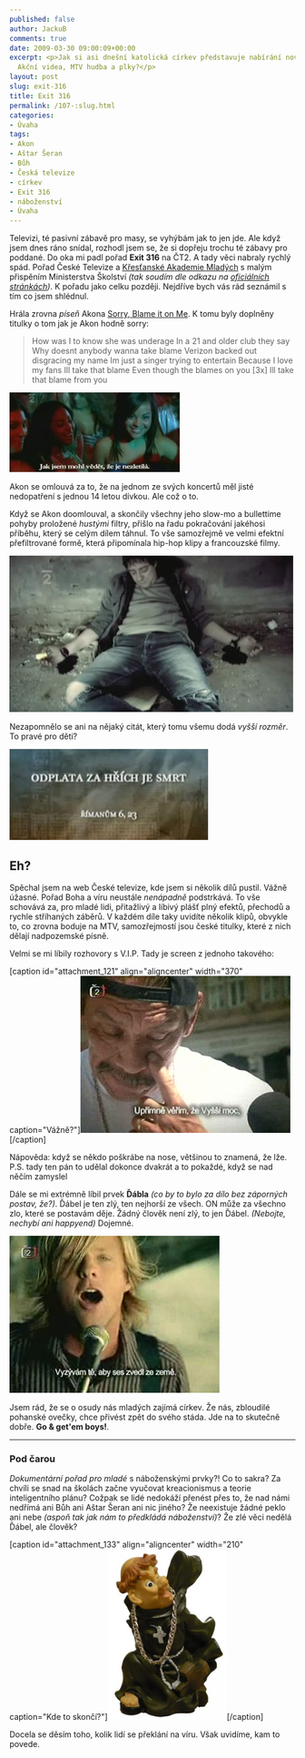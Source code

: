 ```yaml
---
published: false
author: JackuB
comments: true
date: 2009-03-30 09:00:09+00:00
excerpt: <p>Jak si asi dnešní katolická církev představuje nabírání nových oveček?
  Akční videa, MTV hudba a plky?</p>
layout: post
slug: exit-316
title: Exit 316
permalink: /107-:slug.html
categories:
- Úvaha
tags:
- Akon
- Aštar Šeran
- Bůh
- Česká televize
- církev
- Exit 316
- náboženství
- Úvaha
---
```


Televizi, té pasivní zábavě pro masy, se vyhýbám jak to jen jde. Ale když jsem dnes ráno snídal, rozhodl jsem se, že si dopřeju trochu té zábavy pro poddané. Do oka mi padl pořad **Exit 316** na ČT2. A tady věci nabraly rychlý spád. Pořad České Televize a [Křesťanské Akademie Mladých](http://www.kam.cz/) s malým přispěním Ministerstva Školství _(tak soudím dle odkazu na [oficiálních stránkách](http://www.exit316.cz/))_. K pořadu jako celku později. Nejdříve bych vás rád seznámil s tím co jsem shlédnul.





Hrála zrovna _píseň_ Akona [Sorry, Blame it on Me](http://www.youtube.com/watch?v=SeJ4jAoc2BM). K tomu byly doplněny titulky o tom jak je Akon hodně sorry:



> How was I to know she was underage
In a 21 and older club they say
Why doesnt anybody wanna take blame
Verizon backed out disgracing my name
Im just a singer trying to entertain
Because I love my fans Ill take that blame
Even though the blames on you [3x]
Ill take that blame from you




[![Akon](/uploads/2009/03/akon-300x140.jpg)](/uploads/2009/03/akon.jpg)




Akon se omlouvá za to, že na jednom ze svých koncertů měl jisté nedopatření s jednou 14 letou dívkou. Ale což o to.

Když se Akon doomlouval, a skončily všechny jeho slow-mo a bullettime pohyby proložené _hustými_ filtry, přišlo na řadu pokračování jakéhosi příběhu, který se celým dílem táhnul. To vše samozřejmě ve velmi efektní přefiltrované formě, která připomínala hip-hop klipy a francouzské filmy.



![Exit 316](/uploads/2009/03/exit.jpg)



Nezapomnělo se ani na nějaký citát, který tomu všemu dodá _vyšší rozměr_. To pravé pro děti?



![Citát](/uploads/2009/03/holy.jpg)



## Eh?




Spěchal jsem na web České televize, kde jsem si několik dílů pustil. Vážně úžasné. Pořad Boha a víru neustále _nenápadně_ podstrkává. To vše schovává za, pro mladé lidi, přitažlivý a líbivý plášť plný efektů, přechodů a rychle stříhaných záběrů. V každém díle taky uvidíte několik klipů, obvykle to, co zrovna boduje na MTV, samozřejmostí jsou české titulky, které z nich dělají nadpozemské písně.

Velmi se mi líbily rozhovory s V.I.P. Tady je screen z jednoho takového:



[caption id="attachment_121" align="aligncenter" width="370" caption="Vážně?"]![Vážně?](/uploads/2009/03/vira.jpg)[/caption]


Nápověda: když se někdo poškrábe na nose, většinou to znamená, že lže. P.S. tady ten pán to udělal dokonce dvakrát a to pokaždé, když se nad něčím zamyslel





Dále se mi extrémně líbil prvek **Ďábla** _(co by to bylo za dílo bez záporných postav, že?)_. Ďábel je ten zlý, ten nejhorší ze všech. ON může za všechno zlo, které se postavám děje. Žádný člověk není zlý, to jen Ďábel. _(Nebojte, nechybí ani happyend)_ Dojemné.



![Píseň](/uploads/2009/03/song.jpg)



Jsem rád, že se o osudy nás mladých zajímá církev. Že nás, zbloudilé pohanské ovečky, chce přivést zpět do svého stáda. Jde na to skutečně dobře. **Go & get'em boys!**.





* * *




### Pod čarou




_Dokumentární pořad pro mladé_ s náboženskými prvky?! Co to sakra? Za chvíli se snad na školách začne vyučovat kreacionismus a teorie inteligentního plánu? Cožpak se lidé nedokáží přenést přes to, že nad námi nedřímá ani Bůh ani Aštar Šeran ani nic jiného? Že neexistuje žádné peklo ani nebe _(aspoň tak jak nám to předkládá náboženství)_? Že zlé věci nedělá Ďábel, ale člověk?



[caption id="attachment_133" align="aligncenter" width="210" caption="Kde to skončí?"]![Kde to skončí?](/uploads/2009/03/mnich-210x300.jpg)[/caption]



Docela se děsím toho, kolik lidí se překlání na víru. Však uvidíme, kam to povede.
